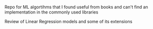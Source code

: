 Repo for ML algortihms that I found useful from books and can't find an implementation in the commonly used libraries

Review of Linear Regression models and some of its extensions
